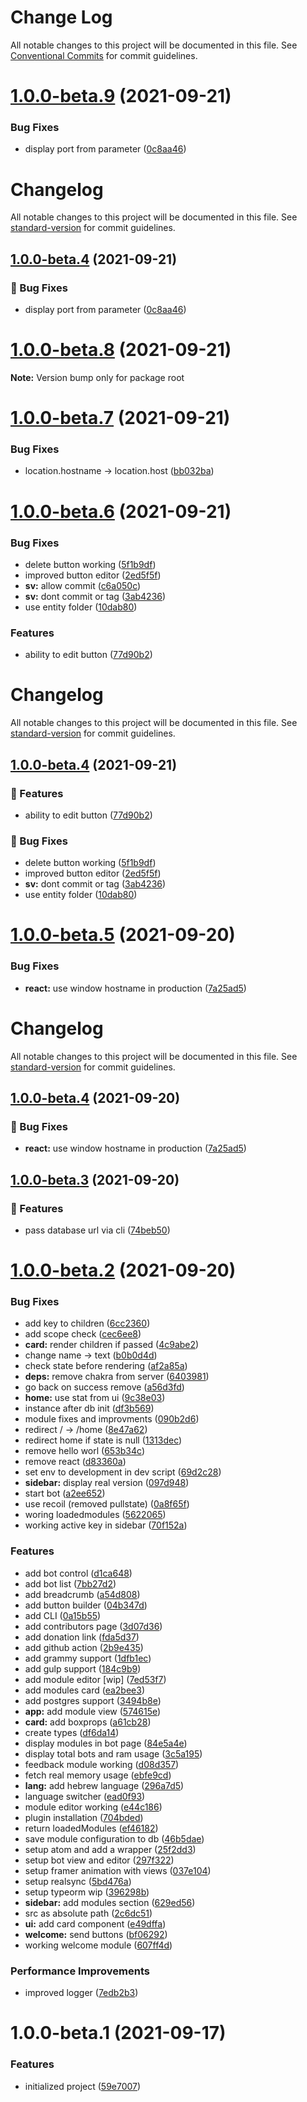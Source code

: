 # Change Log

All notable changes to this project will be documented in this file.
See [Conventional Commits](https://conventionalcommits.org) for commit guidelines.

# [1.0.0-beta.9](https://github.com/botmate/botmate/compare/v1.0.0-beta.8...v1.0.0-beta.9) (2021-09-21)


### Bug Fixes

* display port from parameter ([0c8aa46](https://github.com/botmate/botmate/commit/0c8aa468f7813110664f2d76bb1b72d432f1e60b))





# Changelog

All notable changes to this project will be documented in this file. See [standard-version](https://github.com/conventional-changelog/standard-version) for commit guidelines.

## [1.0.0-beta.4](https://github.com/botmate/botmate/compare/v1.0.0-beta.8...v1.0.0-beta.4) (2021-09-21)


### 🐛 Bug Fixes

* display port from parameter ([0c8aa46](https://github.com/botmate/botmate/commit/0c8aa468f7813110664f2d76bb1b72d432f1e60b))

# [1.0.0-beta.8](https://github.com/botmate/botmate/compare/v1.0.0-beta.7...v1.0.0-beta.8) (2021-09-21)

**Note:** Version bump only for package root





# [1.0.0-beta.7](https://github.com/botmate/botmate/compare/v1.0.0-beta.6...v1.0.0-beta.7) (2021-09-21)


### Bug Fixes

* 	location.hostname -> location.host ([bb032ba](https://github.com/botmate/botmate/commit/bb032bac0fe430a62dd75ebe963bee134f3ea832))





# [1.0.0-beta.6](https://github.com/botmate/botmate/compare/v1.0.0-beta.5...v1.0.0-beta.6) (2021-09-21)


### Bug Fixes

* delete button working ([5f1b9df](https://github.com/botmate/botmate/commit/5f1b9dfc344c235095bef17fed0d7bce318f1205))
* improved button editor ([2ed5f5f](https://github.com/botmate/botmate/commit/2ed5f5f5a156b5296930450528f35e99270300fb))
* **sv:** allow commit ([c6a050c](https://github.com/botmate/botmate/commit/c6a050c0bbbfbbed4da14cd9d019bb0ca7394131))
* **sv:** dont commit or tag ([3ab4236](https://github.com/botmate/botmate/commit/3ab423677311c29ae54878e871bc8160e3097274))
* use entity folder ([10dab80](https://github.com/botmate/botmate/commit/10dab803d460161c8f3a3e8ae623c0daadf5901c))


### Features

* ability to edit button ([77d90b2](https://github.com/botmate/botmate/commit/77d90b27697c7f98265981c0d9366fa1626b52b8))





# Changelog

All notable changes to this project will be documented in this file. See [standard-version](https://github.com/conventional-changelog/standard-version) for commit guidelines.

## [1.0.0-beta.4](https://github.com/botmate/botmate/compare/v1.0.0-beta.5...v1.0.0-beta.4) (2021-09-21)


### 🎉 Features

* ability to edit button ([77d90b2](https://github.com/botmate/botmate/commit/77d90b27697c7f98265981c0d9366fa1626b52b8))


### 🐛 Bug Fixes

* delete button working ([5f1b9df](https://github.com/botmate/botmate/commit/5f1b9dfc344c235095bef17fed0d7bce318f1205))
* improved button editor ([2ed5f5f](https://github.com/botmate/botmate/commit/2ed5f5f5a156b5296930450528f35e99270300fb))
* **sv:** dont commit or tag ([3ab4236](https://github.com/botmate/botmate/commit/3ab423677311c29ae54878e871bc8160e3097274))
* use entity folder ([10dab80](https://github.com/botmate/botmate/commit/10dab803d460161c8f3a3e8ae623c0daadf5901c))

# [1.0.0-beta.5](https://github.com/botmate/botmate/compare/v1.0.0-beta.3...v1.0.0-beta.5) (2021-09-20)


### Bug Fixes

* **react:** use window hostname in production ([7a25ad5](https://github.com/botmate/botmate/commit/7a25ad599b11c382d7dc4373ad29094a7da5296e))





# Changelog

All notable changes to this project will be documented in this file. See [standard-version](https://github.com/conventional-changelog/standard-version) for commit guidelines.

## [1.0.0-beta.4](https://github.com/botmate/botmate/compare/v1.0.0-beta.3...v1.0.0-beta.4) (2021-09-20)


### 🐛 Bug Fixes

* **react:** use window hostname in production ([7a25ad5](https://github.com/botmate/botmate/commit/7a25ad599b11c382d7dc4373ad29094a7da5296e))

## [1.0.0-beta.3](https://github.com/botmate/botmate/compare/v1.0.0-beta.2...v1.0.0-beta.3) (2021-09-20)


### 🎉 Features

* pass database url via cli ([74beb50](https://github.com/botmate/botmate/commit/74beb5030f2b9c6fb7244ed85eecb92b12bd78b7))

# [1.0.0-beta.2](https://github.com/botmate/botmate/compare/v1.0.0-beta.1...v1.0.0-beta.2) (2021-09-20)


### Bug Fixes

* add key to children ([6cc2360](https://github.com/botmate/botmate/commit/6cc2360f3effee9f9887291d2b8f3b5903a0b8b9))
* add scope check ([cec6ee8](https://github.com/botmate/botmate/commit/cec6ee856cfbc3d53eb894fa08984675947c5b74))
* **card:** render children if passed ([4c9abe2](https://github.com/botmate/botmate/commit/4c9abe2677e6fac94dcd06d2262e3c3d8979eb32))
* change name -> text ([b0b0d4d](https://github.com/botmate/botmate/commit/b0b0d4ded79dc0eb314d630b05ad4f52aa4e43de))
* check state before rendering ([af2a85a](https://github.com/botmate/botmate/commit/af2a85a4624288552c61842f6f82e6d291967e63))
* **deps:** remove chakra from server ([6403981](https://github.com/botmate/botmate/commit/64039818bb2c084ad98ee12f594487da8bd0720f))
* go back on success remove ([a56d3fd](https://github.com/botmate/botmate/commit/a56d3fd8a821b7d6ff5f89601cce6b5b9324d94a))
* **home:** use stat from ui ([9c38e03](https://github.com/botmate/botmate/commit/9c38e037aa665a49705cb0683688b026b91f21cf))
* instance after db init ([df3b569](https://github.com/botmate/botmate/commit/df3b5692cf76ca081807f676e655daad0a241a3c))
* module fixes and improvments ([090b2d6](https://github.com/botmate/botmate/commit/090b2d6737ba83cadd163994e3fb789b06b77023))
* redirect / -> /home ([8e47a62](https://github.com/botmate/botmate/commit/8e47a620f0422a5612976a74bad2710e324206d5))
* redirect home if state is null ([1313dec](https://github.com/botmate/botmate/commit/1313dec865a9ccbe71386857de36d3b5e1fe5c68))
* remove hello worl ([653b34c](https://github.com/botmate/botmate/commit/653b34c1e1751202f3a2d4b4b426c98f17267829))
* remove react ([d83360a](https://github.com/botmate/botmate/commit/d83360a47fd1e48d251e1d348677a43b0d5c7dc4))
* set env to development in dev script ([69d2c28](https://github.com/botmate/botmate/commit/69d2c289f419655b04c7b0f6309ee294eca2e0bb))
* **sidebar:** display real version ([097d948](https://github.com/botmate/botmate/commit/097d94847cc4d4dd943eb5b69b044016e2518e0d))
* start bot ([a2ee652](https://github.com/botmate/botmate/commit/a2ee65294a7ae3c678d5c9f8b60ca2e96affc3dd))
* use recoil (removed pullstate) ([0a8f65f](https://github.com/botmate/botmate/commit/0a8f65f35310f20e37f7031a0a23fff4a83800c0))
* woring loadedmodules ([5622065](https://github.com/botmate/botmate/commit/5622065597d2461c13fe90a360f03a766a1672b2))
* working active key in sidebar ([70f152a](https://github.com/botmate/botmate/commit/70f152abc42ce46f7e7c9d1978b59017c96fb45d))


### Features

* add bot control ([d1ca648](https://github.com/botmate/botmate/commit/d1ca64873c785b790fdfd7cc205fb086e7c78311))
* add bot list ([7bb27d2](https://github.com/botmate/botmate/commit/7bb27d21ab7125bb0c9d55ea0337ea68506c3839))
* add breadcrumb ([a54d808](https://github.com/botmate/botmate/commit/a54d808b5733fd79b84470488d5fcbf9f4cce36a))
* add button builder ([04b347d](https://github.com/botmate/botmate/commit/04b347d7a5b7ee9f8acdc4b88833f9f2c46a2d98))
* add CLI ([0a15b55](https://github.com/botmate/botmate/commit/0a15b55ce749e078020db9537df97585e00b9a47))
* add contributors page ([3d07d36](https://github.com/botmate/botmate/commit/3d07d3667898c4771e246580cc5eea2f6afae22a))
* add donation link ([fda5d37](https://github.com/botmate/botmate/commit/fda5d37c469eb2fe1d13ca46170659b48c18acbd))
* add github action ([2b9e435](https://github.com/botmate/botmate/commit/2b9e4359a4dda69175c14a3e8f78e7351b8bb3be))
* add grammy support ([1dfb1ec](https://github.com/botmate/botmate/commit/1dfb1ecc75d0dafc15efe53f9f5e1cbdff2bea70))
* add gulp support ([184c9b9](https://github.com/botmate/botmate/commit/184c9b9d36c6b719931769e45014d7fbb8b42311))
* add module editor [wip] ([7ed53f7](https://github.com/botmate/botmate/commit/7ed53f750c954d0c43a02e087737b20b62c510d5))
* add modules card ([ea2bee3](https://github.com/botmate/botmate/commit/ea2bee3ae8e67a65abccdc03dacd01d65f20ae59))
* add postgres support ([3494b8e](https://github.com/botmate/botmate/commit/3494b8e04840ef4df102c6927811790dadf9223a))
* **app:** add module view ([574615e](https://github.com/botmate/botmate/commit/574615e74f8ccfc97b9f42cc067dad4c110eccf6))
* **card:** add boxprops ([a61cb28](https://github.com/botmate/botmate/commit/a61cb280b9a38a985935d98cc8268ee2eb4bb37f))
* create types ([df6da14](https://github.com/botmate/botmate/commit/df6da142eecc962d5b069769961c7b15f6da61cb))
* display modules in bot page ([84e5a4e](https://github.com/botmate/botmate/commit/84e5a4e00b98508d430fba69790423f384f8dc16))
* display total bots and ram usage ([3c5a195](https://github.com/botmate/botmate/commit/3c5a1959789a053f0e5e9091c05fc42fca282f9f))
* feedback module working ([d08d357](https://github.com/botmate/botmate/commit/d08d357aa12f3702c750f48a0d4132bbdbdd549b))
* fetch real memory usage ([ebfe9cd](https://github.com/botmate/botmate/commit/ebfe9cd04ecdbec3766601e0bb161233a499521c))
* **lang:** add hebrew language ([296a7d5](https://github.com/botmate/botmate/commit/296a7d5db781eb37fac65685e8d5984b8c6b6c91))
* language switcher ([ead0f93](https://github.com/botmate/botmate/commit/ead0f930e66287b46a9c9f0aa8250070edd2f3fd))
* module editor working ([e44c186](https://github.com/botmate/botmate/commit/e44c186ea310688e26f3d8daf15487df2b41c26f))
* plugin installation ([704bded](https://github.com/botmate/botmate/commit/704bded67e2dc98d87a40ea3e8bbc438e3ea2aed))
* return loadedModules ([ef46182](https://github.com/botmate/botmate/commit/ef461820a8bce3faef632ab2bbaa774ebd889cdd))
* save module configuration to db ([46b5dae](https://github.com/botmate/botmate/commit/46b5daef01086de57cf08265a27acd3ed2ac3191))
* setup atom and add a wrapper ([25f2dd3](https://github.com/botmate/botmate/commit/25f2dd3e30bef40630dbd9d9d01570215ec491c1))
* setup bot view and editor ([297f322](https://github.com/botmate/botmate/commit/297f3224b39dc02e21844c14ae706aff0ff523d3))
* setup framer animation with views ([037e104](https://github.com/botmate/botmate/commit/037e10489731b3c53a7737c33030b86d1d74c3e8))
* setup realsync ([5bd476a](https://github.com/botmate/botmate/commit/5bd476a75b8839522b7e393837636b215cdad9d4))
* setup typeorm wip ([396298b](https://github.com/botmate/botmate/commit/396298b907702fb8c75cea1f585139eafea871ca))
* **sidebar:** add modules section ([629ed56](https://github.com/botmate/botmate/commit/629ed56f3c79127bca410ccbef9443bf82eb7b58))
* src as absolute path ([2c6dc51](https://github.com/botmate/botmate/commit/2c6dc5139d5261cc10034fd2366ae1527c92eb13))
* **ui:** add card component ([e49dffa](https://github.com/botmate/botmate/commit/e49dffae9818fea23a6da47cb8cebfaea41a1459))
* **welcome:** send buttons ([bf06292](https://github.com/botmate/botmate/commit/bf062927a0b18714e7290cf0a23760c4c5f0b821))
* working welcome module ([607ff4d](https://github.com/botmate/botmate/commit/607ff4dc7af6330d09293c209e05a128f4385c92))


### Performance Improvements

* improved logger ([7edb2b3](https://github.com/botmate/botmate/commit/7edb2b3a8fbbe8681e8624a6dc3970a73ed984d3))





# 1.0.0-beta.1 (2021-09-17)


### Features

* initialized project ([59e7007](https://github.com/botmate/botmate/commit/59e70078880871675bd249fb391280f135686352))
